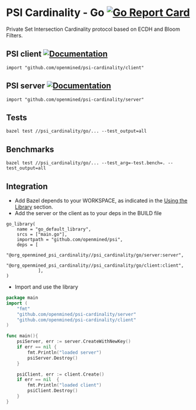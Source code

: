 # PSI Cardinality - Go [![Go Report Card](https://goreportcard.com/badge/github.com/OpenMined/PSI)](https://goreportcard.com/report/github.com/OpenMined/PSI)

Private Set Intersection Cardinality protocol based on ECDH and Bloom Filters.


## PSI client [![Documentation](https://img.shields.io/badge/godoc-reference-blue.svg)](https://pkg.go.dev/github.com/OpenMined/PSI/psi_cardinality/go/client)
```
import "github.com/openmined/psi-cardinality/client"
```

## PSI server [![Documentation](https://img.shields.io/badge/godoc-reference-blue.svg)](https://pkg.go.dev/github.com/OpenMined/PSI/psi_cardinality/go/server)
```
import "github.com/openmined/psi-cardinality/server"
```

## Tests
```
bazel test //psi_cardinality/go/... --test_output=all
```

## Benchmarks
```
bazel test //psi_cardinality/go/... --test_arg=-test.bench=. --test_output=all
```

## Integration

* Add Bazel depends to your WORKSPACE, as indicated in the [Using the Library](https://github.com/OpenMined/PSI/blob/go_readme_improve/README.md#using-the-library) section.
* Add the server or the client as to your deps in the BUILD file


```
go_library(
    name = "go_default_library",
    srcs = ["main.go"],
    importpath = "github.com/openmined/psi",
    deps = [
            "@org_openmined_psi_cardinality//psi_cardinality/go/server:server",
            "@org_openmined_psi_cardinality//psi_cardinality/go/client:client",
            ],
)
```


* Import and use the library



```go
package main
import (
    "fmt"
    "github.com/openmined/psi-cardinality/server"
    "github.com/openmined/psi-cardinality/client"
)

func main(){
    psiServer, err := server.CreateWithNewKey()
    if err == nil {
        fmt.Println("loaded server")
        psiServer.Destroy()
    }

    psiClient, err := client.Create()
    if err == nil  {
        fmt.Println("loaded client")
        psiClient.Destroy()
    }
}
```

